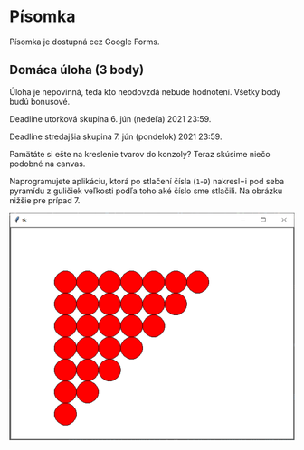 # Písomka

Písomka je dostupná cez Google Forms.

## Domáca úloha (3 body)

Úloha je nepovinná, teda kto neodovzdá nebude hodnotení. Všetky body budú bonusové. 

Deadline utorková skupina 6. jún (nedeľa) 2021 23:59.

Deadline stredajšia skupina 7. jún (pondelok) 2021 23:59.

Pamätáte si ešte na kreslenie tvarov do konzoly? Teraz skúsime niečo podobné na canvas. 

Naprogramujete aplikáciu, ktorá po stlačení čísla (`1`-`9`) nakresl=i pod seba pyramídu z guličiek veľkosti podľa toho aké číslo sme stlačili. Na obrázku nižšie pre prípad 7. 

![Pyramid](./28-exam3/pyramid.png)